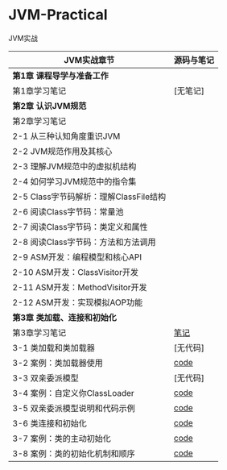 # JVM-Practical
JVM实战

| JVM实战章节                            | 源码与笔记                                                   |
| -------------------------------------- | ------------------------------------------------------------ |
| **第1章 课程导学与准备工作**           |                                                              |
| 第1章学习笔记                          | [无笔记]                                                     |
| **第2章 认识JVM规范**                  |                                                              |
| 第2章学习笔记                          |                                                              |
| 2-1 从三种认知角度重识JVM              |                                                              |
| 2-2 JVM规范作用及其核心                |                                                              |
| 2-3 理解JVM规范中的虚拟机结构          |                                                              |
| 2-4 如何学习JVM规范中的指令集          |                                                              |
| 2-5 Class字节码解析：理解ClassFile结构 |                                                              |
| 2-6 阅读Class字节码：常量池            |                                                              |
| 2-7 阅读Class字节码：类定义和属性      |                                                              |
| 2-8 阅读Class字节码：方法和方法调用    |                                                              |
| 2-9 ASM开发：编程模型和核心API         |                                                              |
| 2-10 ASM开发：ClassVisitor开发         |                                                              |
| 2-11 ASM开发：MethodVisitor开发        |                                                              |
| 2-12 ASM开发：实现模拟AOP功能          |                                                              |
| **第3章 类加载、连接和初始化**         |                                                              |
| 第3章学习笔记                          | [笔记](https://github.com/jinrunheng/JVM-Practical/blob/main/chapter3/note.md) |
| 3-1 类加载和类加载器                   | [无代码]                                                     |
| 3-2 案例：类加载器使用                 | [code](https://github.com/jinrunheng/JVM-Practical/tree/main/chapter3/src/main/java/classloader) |
| 3-3 双亲委派模型                       | [无代码]                                                     |
| 3-4 案例：自定义你ClassLoader          | [code](https://github.com/jinrunheng/JVM-Practical/tree/main/chapter3/src/main/java/classloader) |
| 3-5 双亲委派模型说明和代码示例         | [code](https://github.com/jinrunheng/JVM-Practical/tree/main/chapter3/src/main/java/classloader) |
| 3-6 类连接和初始化                     | [code](https://github.com/jinrunheng/JVM-Practical/tree/main/chapter3/src/main/java/classinit) |
| 3-7 案例：类的主动初始化               | [code](https://github.com/jinrunheng/JVM-Practical/tree/main/chapter3/src/main/java/classinit) |
| 3-8 案例：类的初始化机制和顺序         | [code](https://github.com/jinrunheng/JVM-Practical/tree/main/chapter3/src/main/java/section8) |







